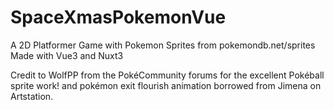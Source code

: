 # SpaceXmasPokemonVue

A 2D Platformer Game with Pokemon Sprites from pokemondb.net/sprites 
Made with Vue3 and Nuxt3


Credit to WolfPP from the PokéCommunity forums for the excellent Pokéball sprite work!
and pokémon exit flourish animation borrowed from Jimena on Artstation.
